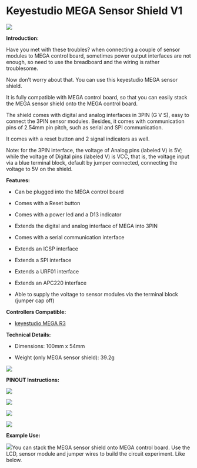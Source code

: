 # **Keyestudio MEGA Sensor Shield V1**

**![](media/f7982c2a9b483632c43078a204306029.jpeg)**

**Introduction:**

Have you met with these troubles? when connecting a couple of sensor modules to
MEGA control board, sometimes power output interfaces are not enough, so need to
use the breadboard and the wiring is rather troublesome.

Now don’t worry about that. You can use this keyestudio MEGA sensor shield.

It is fully compatible with MEGA control board, so that you can easily stack the
MEGA sensor shield onto the MEGA control board.

The shield comes with digital and analog interfaces in 3PIN (G V S), easy to
connect the 3PIN sensor modules. Besides, it comes with communication pins of
2.54mm pin pitch, such as serial and SPI communication.

It comes with a reset button and 2 signal indicators as well.

Note: for the 3PIN interface, the voltage of Analog pins (labeled V) is 5V;
while the voltage of Digital pins (labeled V) is VCC, that is, the voltage input
via a blue terminal block, default by jumper connected, connecting the voltage
to 5V on the shield.

**Features:**

-   Can be plugged into the MEGA control board

-   Comes with a Reset button

-   Comes with a power led and a D13 indicator

-   Extends the digital and analog interface of MEGA into 3PIN

-   Comes with a serial communication interface

-   Extends an ICSP interface

-   Extends a SPI interface

-   Extends a URF01 interface

-   Extends an APC220 interface

-   Able to supply the voltage to sensor modules via the terminal block (jumper
    cap off)

**Controllers Compatible:**

-   [keyestudio MEGA
    R3](http://wiki.keyestudio.com/index.php/Ks0002_keyestudio_Mega_2560_R3_Development_Board)

**Technical Details:**

-   Dimensions: 100mm x 54mm

-   Weight (only MEGA sensor shield): 39.2g

![](media/fecece1786442a0551eba5fa8b88143b.jpeg)

**PINOUT Instructions:**

**![](media/0fe63c53012bef434a74bb7eedc45573.jpeg)**

![](media/0e5249cd748d6e2fb68128ef706eca2d.png)

![](media/2fd24051f82dc3d2e16c34cb6b5671b2.png)

![](media/33b11fa8b5ac94a3e9063a03da98f4be.png)

**Example Use:**

![](media/a8e9aa5a0e3de44ed14f7b27f21cd19c.jpeg)You can stack the MEGA sensor
shield onto MEGA control board. Use the LCD, sensor module and jumper wires to
build the circuit experiment. Like below.
